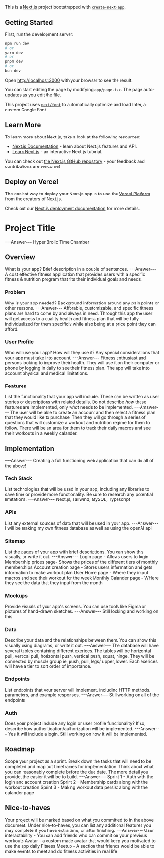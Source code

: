 This is a [Next.js](https://nextjs.org/) project bootstrapped with [`create-next-app`](https://github.com/vercel/next.js/tree/canary/packages/create-next-app).

## Getting Started

First, run the development server:

```bash
npm run dev
# or
yarn dev
# or
pnpm dev
# or
bun dev
```

Open [http://localhost:3000](http://localhost:3000) with your browser to see the result.

You can start editing the page by modifying `app/page.tsx`. The page auto-updates as you edit the file.

This project uses [`next/font`](https://nextjs.org/docs/basic-features/font-optimization) to automatically optimize and load Inter, a custom Google Font.

## Learn More

To learn more about Next.js, take a look at the following resources:

- [Next.js Documentation](https://nextjs.org/docs) - learn about Next.js features and API.
- [Learn Next.js](https://nextjs.org/learn) - an interactive Next.js tutorial.

You can check out [the Next.js GitHub repository](https://github.com/vercel/next.js/) - your feedback and contributions are welcome!

## Deploy on Vercel

The easiest way to deploy your Next.js app is to use the [Vercel Platform](https://vercel.com/new?utm_medium=default-template&filter=next.js&utm_source=create-next-app&utm_campaign=create-next-app-readme) from the creators of Next.js.

Check out our [Next.js deployment documentation](https://nextjs.org/docs/deployment) for more details.

# Project Title

---Answer---
Hyper Brolic Time Chamber

## Overview

What is your app? Brief description in a couple of sentences.
---Answer---
A cost effective fitness application that provides users with a specific fitness & nutrition program that fits their individual goals and needs.

### Problem

Why is your app needed? Background information around any pain points or other reasons.
---Answer---
Afforable, customizable, and specific fitness plans are hard to come by and always in need. Through this app the user will get access to a quality health and fitness plan that will be fully individualized for them specificly while also being at a price point they can afford.

### User Profile

Who will use your app? How will they use it? Any special considerations that your app must take into account.
---Answer---
Fitness enthusiast and persons looking to improve their health. They will use it on their computer or phone by logging in daily to see their fitness plan. The app will take into account physical and medical limitations.

### Features

List the functionality that your app will include. These can be written as user stories or descriptions with related details. Do not describe _how_ these features are implemented, only _what_ needs to be implemented.
---Amswer---
The user will be able to create an account and then select a fitness plan that they would like to purchase. Then they will go through a series of questions that will customize a workout and nutrition regime for them to follow. There will be an area for them to track their daily macros and see their workouts in a weekly calander.

## Implementation

---Answer---
Creating a full functioning web application that can do all of the above!

### Tech Stack

List technologies that will be used in your app, including any libraries to save time or provide more functionality. Be sure to research any potential limitations.
---Answer---
Next.js, Tailwind, MySQL, Typescript

### APIs

List any external sources of data that will be used in your app.
---Answer---
I will be making my own fitness database as well as using the openAI api

### Sitemap

List the pages of your app with brief descriptions. You can show this visually, or write it out.
---Answer---
Login page - Allows users to login
Membership prices page- Shows the prices of the different tiers of monthly memberships
Account creation page - Stores users information and gets information to make workout plan
User Home page - Where they imput macros and see their workout for the week
Monthly Calander page - WHere they see the data that they input from the month

### Mockups

Provide visuals of your app's screens. You can use tools like Figma or pictures of hand-drawn sketches.
---Answer---
Still looking and working on this

### Data

Describe your data and the relationships between them. You can show this visually using diagrams, or write it out.
---Answer---
The database will have several tables containing different exerices. The tables will be horizontal pull, vertical pull, horizontal push, vertical push, squat, hinge. They will be connected by muscle group ie, push, pull, legs/ upper, lower. Each exerices will have a tier to sort order of importance.

### Endpoints

List endpoints that your server will implement, including HTTP methods, parameters, and example responses.
---Answer---
Still working on all of the endpoints

### Auth

Does your project include any login or user profile functionality? If so, describe how authentication/authorization will be implemented.
---Answer---
Yes it will include a login. Still working on how it will be implemented.

## Roadmap

Scope your project as a sprint. Break down the tasks that will need to be completed and map out timeframes for implementation. Think about what you can reasonably complete before the due date. The more detail you provide, the easier it will be to build.
---Answer---
Sprint 1 - Auth with the login and account creation
Sprint 2 - Membership cards along with the workout creation
Sprint 3 - Making workout data persist along with the calander page

## Nice-to-haves

Your project will be marked based on what you committed to in the above document. Under nice-to-haves, you can list any additional features you may complete if you have extra time, or after finishing.
---Answer---
User interactability - You can add friends who can commit on your previous workouts
Avatar - a custom made avatar that would keep you motivated to use the app daily
Fitness Meetup - A section that friends would be able to make events to meet and do fitness activities in real life
